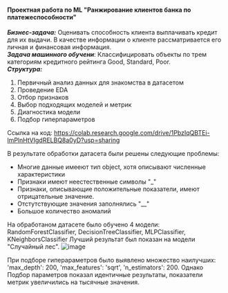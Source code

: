 #### Проектная работа по ML "Ранжирование клиентов банка по платежеспособности"    
___Бизнес-задача:___ Оценивать способность клиента выплачивать кредит для их выдачи. В качестве информации о клиенте рассматривается его личная и финансовая информация.    
___Задача машинного обучени___: Классифицировать объекты по трем категориям кредитного рейтинга Good, Standard, Poor.    
___Структура:___
1) Первичный анализ данных для знакомства в датасетом
2) Проведение EDA
3) Отбор признаков
4) Выбор подходящих моделей и метрик
5) Диагностика модели
6) Подбор гиперпараметров

Ссылка на код: https://colab.research.google.com/drive/1PbzIqQBTEi-lmPlnHtVIgdRELBQ8a0yD?usp=sharing

В результате обработки датасета были решены следующие проблемы: 
* Многие данные имееют тип object, хотя описывают численные характеристики
* Признаки имеют неестественные символы "_"
* Признаки, описывающие положительные показатели, имеют отрицательные значение.
* Отстутствующие значения заполнялись "__"
* Большое количество аномалий

На обработаном датасете было обучено 4 модели: RandomForestClassifier, DecisionTreeClassifier, MLPClassifier, KNeighborsClassifier
Лучший результат был показан на модели "Случайный лес".
 ![image](https://github.com/user-attachments/assets/eb27a44c-afb6-4c5a-a830-933bfe02a825)

При подборе гиперараметров было выявлено множество наилучших: 'max_depth': 200, 'max_features': 'sqrt', 'n_estimators': 200. Однако Подбор параметров показал идентичные результаты, показатели метрик увеличились на тысячные значения.  
